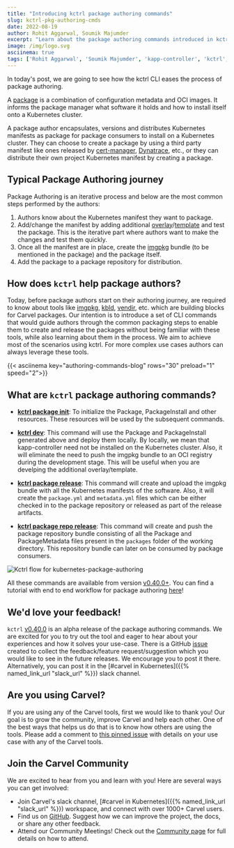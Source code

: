```yaml
---
title: "Introducing kctrl package authoring commands"
slug: kctrl-pkg-authoring-cmds
date: 2022-08-19
author: Rohit Aggarwal, Soumik Majumder
excerpt: "Learn about the package authoring commands introduced in kctrl and how it makes it easier for package authors to create Carvel packages."
image: /img/logo.svg
asciinema: true
tags: ['Rohit Aggarwal', 'Soumik Majumder', 'kapp-controller', 'kctrl', 'carvel']
---
```


In today's post, we are going to see how the kctrl CLI eases the process of package authoring.

A [package](/kapp-controller/docs/latest/packaging/#package) is a combination of configuration metadata and OCI images. It informs the package manager what software it holds and how to install itself onto a Kubernetes cluster.

A package author encapsulates, versions and distributes Kubernetes manifests as package for package consumers to install on a Kubernetes cluster. They can choose to create a package by using a third party manifest like ones released by [cert-manager](https://cert-manager.io/), [Dynatrace](https://www.dynatrace.com/), etc., or they can distribute their own project Kubernetes manifest by creating a package.


## Typical Package Authoring journey
Package Authoring is an iterative process and below are the most common steps performed by the authors:
1. Authors know about the Kubernetes manifest they want to package.
2. Add/change the manifest by adding additional [overlay](/ytt/docs/latest/ytt-overlays/)/[template](/ytt/docs/latest/#templating) and test the package. This is the iterative part where authors want to make the changes and test them quickly.
3. Once all the manifest are in place, create the [imgpkg](/imgpkg/) bundle (to be mentioned in the package) and the package itself.
4. Add the package to a package repository for distribution.

## How does `kctrl` help package authors?
Today, before package authors start on their authoring journey, are required to know about tools like [imgpkg](/imgpkg/), [kbld](/kbld/), [vendir](/vendir/), etc. which are building blocks for Carvel packages. Our intention is to introduce a set of CLI commands that would guide authors through the common packaging steps to enable them to create and release the packages without being familiar with these tools, while also learning about them in the process. We aim to achieve most of the scenarios using kctrl. For more complex use cases authors can always leverage these tools.

{{< asciinema key="authoring-commands-blog" rows="30" preload="1" speed="2">}}

## What are `kctrl` package authoring commands?
* [**kctrl package init**](/kapp-controller/docs/develop/authoring-command/#initialising-the-package): To initialize the Package, PackageInstall and other resources. These resources will be used by the subsequent commands.

* [**kctrl dev**](/kapp-controller/docs/develop/authoring-command/#dev): This command will use the Package and PackageInstall generated above and deploy them locally. By locally, we mean that kapp-controller need not be installed on the Kubernetes cluster. Also, it will eliminate the need to push the imgpkg bundle to an OCI registry during the development stage. This will be useful when you are develping the additional overlay/template.

* [**kctrl package release**](/kapp-controller/docs/develop/authoring-command/#releasing-the-package): This command will create and upload the imgpkg bundle with all the Kubernetes manifests of the software. Also, it will create the `package.yml` and `metadata.yml` files which can be either checked in to the package repository or released as part of the release artifacts.

* [**kctrl package repo release**](/kapp-controller/docs/develop/authoring-command/#releasing-a-package-repository): This command will create and push the package repository bundle consisting of all the Package and PackageMetadata files present in the `packages` folder of the working directory. This repository bundle can later on be consumed by package consumers.

![Kctrl flow for kubernetes-package-authoring](/images/blog/introducing-kctrl-package-authoring-commands.png)

All these commands are available from version [v0.40.0+](https://github.com/carvel-dev/kapp-controller/releases/latest). You can find a tutorial with end to end workflow for package authoring [here](/kapp-controller/docs/develop/kctrl-package-authoring.md)!

## We'd love your feedback!
`kctrl` [v0.40.0](https://github.com/carvel-dev/kapp-controller/releases/tag/v0.40.0) is an alpha release of the package authoring commands. We are excited for you to try out the tool and eager to hear about your experiences and how it solves your use-case. There is a GitHub [issue](https://github.com/carvel-dev/kapp-controller/issues/831) created to collect the feedback/feature request/suggestion which you would like to see in the future releases. We encourage you to post it there. Alternatively, you can post it in the [#carvel in Kubernetes]({{% named_link_url "slack_url" %}}) slack channel.

## Are you using Carvel?

If you are using any of the Carvel tools, first we would like to thank you! Our goal is to grow the community, improve Carvel and help each other. One of the best ways that helps us do that is to know how others are using the tools. Please add a comment to [this pinned issue](https://github.com/vmware-tanzu/carvel/issues/213) with details on your use case with any of the Carvel tools.

## Join the Carvel Community

We are excited to hear from you and learn with you! Here are several ways you can get involved:

* Join Carvel's slack channel, [#carvel in Kubernetes]({{% named_link_url "slack_url" %}}) workspace, and connect with over 1000+ Carvel users.
* Find us on [GitHub](https://github.com/vmware-tanzu/carvel). Suggest how we can improve the project, the docs, or share any other feedback.
* Attend our Community Meetings! Check out the [Community page](/community/) for full details on how to attend.